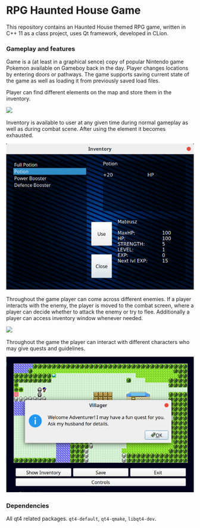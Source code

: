 # RPG Haunted House Game
This repository contains an Haunted House themed RPG game, written in C++ 11 as a class project, uses Qt framework, developed in CLion. 

### Gameplay and features

Game is a (at least in a graphical sence) copy of popular Nintendo game Pokemon available on Gameboy back in the day. Player changes locations by entering doors or pathways. The game supports saving current state of the game as well as loading it from previously saved load files. 

Player can find different elements on the map and store them in the inventory.

![](img/rpg2.png)



Inventory is available to user at any given time during normal gameplay as well as during combat scene. After using the element it becomes exhausted.

![](img/rpg3.png)



Throughout the game player can come across different enemies. If a player interacts with the enemy, the player is moved to the combat screen, where a player can decide whether to attack the enemy or try to flee. Additionally a player can access inventory window whenever needed. 

![](img/rpg1.png)



Throughout the game the player can interact with different characters who may give quests and guidelines.

![](img/rpg4.png)

### Dependencies

All qt4 related packages. `qt4-default`, `qt4-qmake`, `libqt4-dev`.



